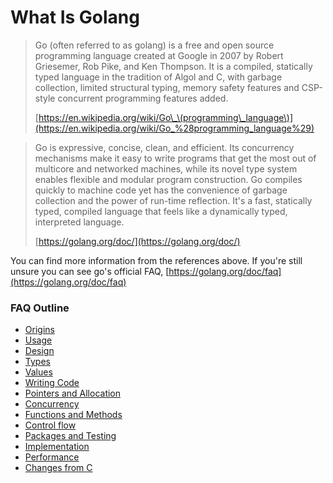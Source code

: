 # What Is Golang

> Go \(often referred to as golang\) is a free and open source programming language created at Google in 2007 by Robert Griesemer, Rob Pike, and Ken Thompson. It is a compiled, statically typed language in the tradition of Algol and C, with garbage collection, limited structural typing, memory safety features and CSP-style concurrent programming features added.
>
>  [https://en.wikipedia.org/wiki/Go\_\(programming\_language\)](https://en.wikipedia.org/wiki/Go_%28programming_language%29)



> Go is expressive, concise, clean, and efficient. Its concurrency mechanisms make it easy to write programs that get the most out of multicore and networked machines, while its novel type system enables flexible and modular program construction. Go compiles quickly to machine code yet has the convenience of garbage collection and the power of run-time reflection. It's a fast, statically typed, compiled language that feels like a dynamically typed, interpreted language.
>
> [https://golang.org/doc/](https://golang.org/doc/)



You can find more information from the references above.  If you're still unsure you can see go's official FAQ, [https://golang.org/doc/faq](https://golang.org/doc/faq)

### FAQ Outline

* [Origins](https://golang.org/doc/faq#Origins)
* [Usage](https://golang.org/doc/faq#Usage)
* [Design](https://golang.org/doc/faq#Design)
* [Types](https://golang.org/doc/faq#types)
* [Values](https://golang.org/doc/faq#values)
* [Writing Code](https://golang.org/doc/faq#Writing_Code)
* [Pointers and Allocation](https://golang.org/doc/faq#Pointers)
* [Concurrency](https://golang.org/doc/faq#Concurrency)
* [Functions and Methods](https://golang.org/doc/faq#Functions_methods)
* [Control flow](https://golang.org/doc/faq#Control_flow)
* [Packages and Testing](https://golang.org/doc/faq#Packages_Testing)
* [Implementation](https://golang.org/doc/faq#Implementation)
* [Performance](https://golang.org/doc/faq#Performance)
* [Changes from C](https://golang.org/doc/faq#change_from_c)



